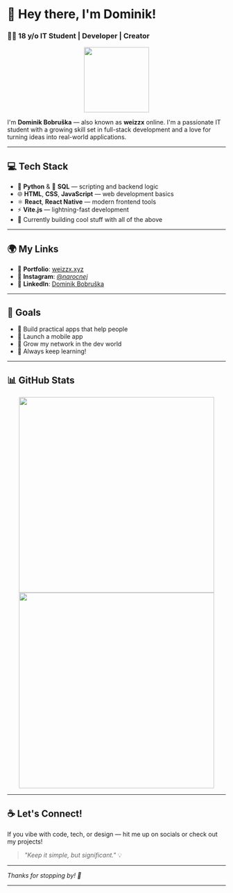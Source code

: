 # 👋 Hey there, I'm Dominik!

### 👨‍💻 18 y/o IT Student | Developer | Creator

<div align="center">
  <img src="assets/logo.png" width="150" />
</div>


I'm **Dominik Bobruška** — also known as **weizzx** online. I'm a passionate IT student with a growing skill set in full-stack development and a love for turning ideas into real-world applications.

---

## 💻 Tech Stack
- 🐍 **Python** & 🧠 **SQL** — scripting and backend logic
- 🌐 **HTML**, **CSS**, **JavaScript** — web development basics
- ⚛️ **React**, **React Native** — modern frontend tools
- ⚡ **Vite.js** — lightning-fast development
- 🧰 Currently building cool stuff with all of the above

---

## 🌍 My Links
- 🔗 **Portfolio**: [weizzx.xyz](https://weizzx.xyz)
- 📸 **Instagram**: [@_narocnej_](https://instagram.com/_narocnej_)
- 💼 **LinkedIn**: [Dominik Bobruška](https://www.linkedin.com/in/dominik-bobru%C5%A1ka/)

---

## 🎯 Goals
- 🔨 Build practical apps that help people
- 📱 Launch a mobile app
- 🔗 Grow my network in the dev world
- 🌱 Always keep learning!

---

## 📊 GitHub Stats

<p align="center">
  <img src="https://github-readme-stats.vercel.app/api?username=weizzx&show_icons=true&theme=radical" width="450"/>
  <img src="https://github-readme-streak-stats.herokuapp.com?user=weizzx&theme=radical" width="450"/>
</p>

---

## ☕ Let's Connect!

If you vibe with code, tech, or design — hit me up on socials or check out my projects!

> _"Keep it simple, but significant."_ 💡

---

_Thanks for stopping by! 👋_
****
